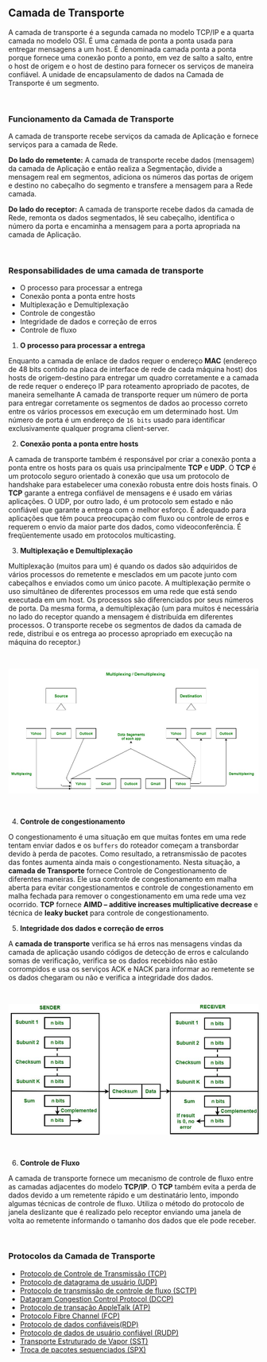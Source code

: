 ## Camada de Transporte

A camada de transporte é a segunda camada no modelo TCP/IP e a quarta camada no modelo OSI. É uma camada de ponta a ponta usada para entregar mensagens a um host. É denominada camada ponta a ponta porque fornece uma conexão ponto a ponto, em vez de salto a salto, entre o host de origem e o host de destino para fornecer os serviços de maneira confiável. A unidade de encapsulamento de dados na Camada de Transporte é um segmento. 

<br>

### Funcionamento da Camada de Transporte

A camada de transporte recebe serviços da camada de Aplicação e fornece serviços para a camada de Rede.

**Do lado do remetente:** A camada de transporte recebe dados (mensagem) da camada de Aplicação e então realiza a Segmentação, divide a mensagem real em segmentos, adiciona os números das portas de origem e destino no cabeçalho do segmento e transfere a mensagem para a Rede camada. 

**Do lado do receptor:** A camada de transporte recebe dados da camada de Rede, remonta os dados segmentados, lê seu cabeçalho, identifica o número da porta e encaminha a mensagem para a porta apropriada na camada de Aplicação.

<br>

### Responsabilidades de uma camada de transporte

- O processo para processar a entrega
- Conexão ponta a ponta entre hosts
- Multiplexação e Demultiplexação
- Controle de congestão
- Integridade de dados e correção de erros
- Controle de fluxo


1. **O processo para processar a entrega**

  Enquanto a camada de enlace de dados requer o endereço **MAC** (endereço de 48 bits contido na placa de interface de rede de cada máquina host) dos hosts de origem-destino para entregar um quadro corretamente e a camada de rede requer o endereço IP para roteamento apropriado de pacotes, de maneira semelhante A camada de transporte requer um número de porta para entregar corretamente os segmentos de dados ao processo correto entre os vários processos em execução em um determinado host. Um número de porta é um endereço de `16 bits` usado para identificar exclusivamente qualquer programa client-server.

2. **Conexão ponta a ponta entre hosts**
  
  A camada de transporte também é responsável por criar a conexão ponta a ponta entre os hosts para os quais usa principalmente **TCP** e **UDP**. O **TCP** é um protocolo seguro orientado à conexão que usa um protocolo de handshake para estabelecer uma conexão robusta entre dois hosts finais. O **TCP** garante a entrega confiável de mensagens e é usado em várias aplicações. O UDP, por outro lado, é um protocolo sem estado e não confiável que garante a entrega com o melhor esforço. É adequado para aplicações que têm pouca preocupação com fluxo ou controle de erros e requerem o envio da maior parte dos dados, como videoconferência. É freqüentemente usado em protocolos multicasting.

3. **Multiplexação e Demultiplexação**
   
  Multiplexação (muitos para um) é quando os dados são adquiridos de vários processos do remetente e mesclados em um pacote junto com cabeçalhos e enviados como um único pacote. A multiplexação permite o uso simultâneo de diferentes processos em uma rede que está sendo executada em um host. Os processos são diferenciados por seus números de porta. Da mesma forma, a demultiplexação (um para muitos é necessária no lado do receptor quando a mensagem é distribuída em diferentes processos. O transporte recebe os segmentos de dados da camada de rede, distribui e os entrega ao processo apropriado em execução na máquina do receptor.)

  <br>

  ![Multiplexing](../../../../../static/community/docs/tutorials/network/layers/transport/multiplex-demultiplexing-example.jpg)

  <br>


4. **Controle de congestionamento**

  O congestionamento é uma situação em que muitas fontes em uma rede tentam enviar dados e os `buffers` do roteador começam a transbordar devido à perda de pacotes. Como resultado, a retransmissão de pacotes das fontes aumenta ainda mais o congestionamento. Nesta situação, a **camada de Transporte** fornece Controle de Congestionamento de diferentes maneiras. Ele usa controle de congestionamento em malha aberta para evitar congestionamentos e controle de congestionamento em malha fechada para remover o congestionamento em uma rede uma vez ocorrido. **TCP** fornece **AIMD – additive increases multiplicative decrease** e técnica de **leaky bucket** para controle de congestionamento.


5. **Integridade dos dados e correção de erros**

  A **camada de transporte** verifica se há erros nas mensagens vindas da camada de aplicação usando códigos de detecção de erros e calculando somas de verificação, verifica se os dados recebidos não estão corrompidos e usa os serviços ACK e NACK para informar ao remetente se os dados chegaram ou não e verifica a integridade dos dados.

  <br>

  ![Checksum](../../../../../static/community/docs/tutorials/network/layers/transport/checksum-verified.jpg)

  <br>


  6. **Controle de Fluxo**
   
  A camada de transporte fornece um mecanismo de controle de fluxo entre as camadas adjacentes do modelo **TCP/IP**. O **TCP** também evita a perda de dados devido a um remetente rápido e um destinatário lento, impondo algumas técnicas de controle de fluxo. Utiliza o método do protocolo de janela deslizante que é realizado pelo receptor enviando uma janela de volta ao remetente informando o tamanho dos dados que ele pode receber.

  <br>

  ### Protocolos da Camada de Transporte

   - [Protocolo de Controle de Transmissão (TCP)](../transport/tcp.md)
   - [Protocolo de datagrama de usuário (UDP)](../transport/udp.md)
   - [Protocolo de transmissão de controle de fluxo (SCTP)](../transport/sctp.md)
   - [Datagram Congestion Control Protocol (DCCP)](../transport/dccp.md)
   - [Protocolo de transação AppleTalk (ATP)](../transport/atp.md)
   - [Protocolo Fibre Channel (FCP)](../transport/fcp.md)
   - [Protocolo de dados confiáveis ​​(RDP)](../transport/rdp.md)
   - [Protocolo de dados de usuário confiável (RUDP)](../transport/rudp.md)
   - [Transporte Estruturado de Vapor (SST)](../transport/sst.md)
   - [Troca de pacotes sequenciados (SPX)](../transport/spx.md)